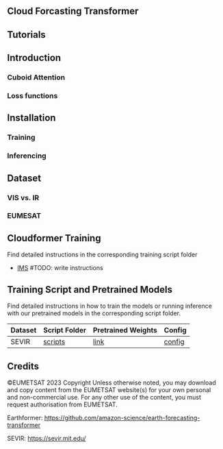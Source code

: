 ## Cloud Forcasting Transformer

## Tutorials

## Introduction

### Cuboid Attention

### Loss functions

## Installation
### Training
### Inferencing

## Dataset
### VIS vs. IR

### EUMESAT

## Cloudformer Training
Find detailed instructions in the corresponding training script folder
- [IMS](./scripts/cuboid_transformer/ims/README.md) #TODO: write instructions

## Training Script and Pretrained Models

Find detailed instructions in how to train the models or running inference with our pretrained models in the corresponding script folder.

| Dataset       | Script Folder                                            | Pretrained Weights                                                                                                     | Config                                                                              |
|---------------|----------------------------------------------------------|------------------------------------------------------------------------------------------------------------------------|-------------------------------------------------------------------------------------|
| SEVIR         | [scripts](./scripts/cuboid_transformer/sevir)            | [link](https://deep-earth.s3.amazonaws.com/experiments/earthformer/pretrained_checkpoints/earthformer_sevir.pt)        | [config](./scripts/cuboid_transformer/sevir/earthformer_sevir_v1.yaml)              |

## Credits
©EUMETSAT 2023
Copyright
Unless otherwise noted, you may download and copy content from the EUMETSAT website(s) for your own personal and non-commercial use. For any other use of the content, you must request authorisation from EUMETSAT. 

Earthformer: https://github.com/amazon-science/earth-forecasting-transformer

SEVIR: https://sevir.mit.edu/
